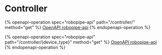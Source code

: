 # Controller



{% openapi-operation spec="robopipe-api" path="/controller/" method="get" %}
[OpenAPI robopipe-api](https://gitbook-x-prod-openapi.4401d86825a13bf607936cc3a9f3897a.r2.cloudflarestorage.com/raw/61c09c137433794c1f1727040fd632d7a56c4ad805d94fa4404486ea4c326b25.yaml?X-Amz-Algorithm=AWS4-HMAC-SHA256&X-Amz-Content-Sha256=UNSIGNED-PAYLOAD&X-Amz-Credential=dce48141f43c0191a2ad043a6888781c%2F20250718%2Fauto%2Fs3%2Faws4_request&X-Amz-Date=20250718T112050Z&X-Amz-Expires=172800&X-Amz-Signature=3f8b922c5752cb8f921b1ca0d273b0ccf15660c98a9201cc0f687e9a5d7f760c&X-Amz-SignedHeaders=host&x-amz-checksum-mode=ENABLED&x-id=GetObject)
{% endopenapi-operation %}

{% openapi-operation spec="robopipe-api" path="/controller/{device_type}" method="get" %}
[OpenAPI robopipe-api](https://gitbook-x-prod-openapi.4401d86825a13bf607936cc3a9f3897a.r2.cloudflarestorage.com/raw/61c09c137433794c1f1727040fd632d7a56c4ad805d94fa4404486ea4c326b25.yaml?X-Amz-Algorithm=AWS4-HMAC-SHA256&X-Amz-Content-Sha256=UNSIGNED-PAYLOAD&X-Amz-Credential=dce48141f43c0191a2ad043a6888781c%2F20250718%2Fauto%2Fs3%2Faws4_request&X-Amz-Date=20250718T112050Z&X-Amz-Expires=172800&X-Amz-Signature=3f8b922c5752cb8f921b1ca0d273b0ccf15660c98a9201cc0f687e9a5d7f760c&X-Amz-SignedHeaders=host&x-amz-checksum-mode=ENABLED&x-id=GetObject)
{% endopenapi-operation %}
